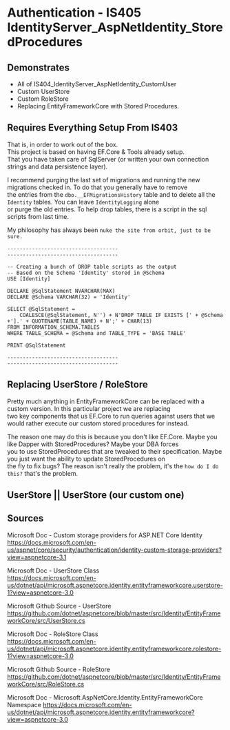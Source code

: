 # Authentication - IS405 IdentityServer_AspNetIdentity_StoredProcedures

## Demonstrates

 * All of IS404_IdentityServer_AspNetIdentity_CustomUser  
 * Custom UserStore
 * Custom RoleStore
 * Replacing EntityFrameworkCore with Stored Procedures.

## Requires Everything Setup From IS403
That is, in order to work out of the box.  
This project is based on having EF.Core & Tools already setup.  
That you have taken care of SqlServer (or written your own connection strings and data persistence layer).  

I recommend purging the last set of migrations and running the new migrations checked in. To do that you generally have to remove  
the entries from the `dbo.__EFMigrationsHistory` table and to delete all the `Identity` tables. You can leave `IdentityLogging` alone  
or purge the old entries. To help drop tables, there is a script in the sql scripts from last time.   

My philosophy has always been `nuke the site from orbit, just to be sure.`  

```tsql
------------------------------------
------------------------------------

-- Creating a bunch of DROP table scripts as the output
-- Based on the Schema 'Identity' stored in @Schema
USE [Identity]

DECLARE @SqlStatement NVARCHAR(MAX)
DECLARE @Schema VARCHAR(32) = 'Identity'

SELECT @SqlStatement = 
    COALESCE(@SqlStatement, N'') + N'DROP TABLE IF EXISTS [' + @Schema +'].' + QUOTENAME(TABLE_NAME) + N';' + CHAR(13)
FROM INFORMATION_SCHEMA.TABLES
WHERE TABLE_SCHEMA = @Schema and TABLE_TYPE = 'BASE TABLE'

PRINT @SqlStatement

------------------------------------
------------------------------------
```

## Replacing UserStore / RoleStore
Pretty much anything in EntityFrameworkCore can be replaced with a custom version. In this particular project we are replacing  
two key components that us EF.Core to run queries against users that we would rather execute our custom stored procedures for instead.  

The reason one may do this is because you don't like EF.Core. Maybe you like Dapper with StoredProcedures? Maybe your DBA forces  
you to use StoredProcedures that are tweaked to their specification. Maybe you just want the ability to update StoredProcedures on  
the fly to fix bugs? The reason isn't really the problem, it's the `how do I do this?` that's the problem.  

## UserStore<TUser> || UserStore<UserIdentity> (our custom one)


## Sources

Microsoft Doc - Custom storage providers for ASP.NET Core Identity  
https://docs.microsoft.com/en-us/aspnet/core/security/authentication/identity-custom-storage-providers?view=aspnetcore-3.1  

Microsoft Doc - UserStore<TUser> Class  
https://docs.microsoft.com/en-us/dotnet/api/microsoft.aspnetcore.identity.entityframeworkcore.userstore-1?view=aspnetcore-3.0  

Microsoft Github Source - UserStore  
https://github.com/dotnet/aspnetcore/blob/master/src/Identity/EntityFrameworkCore/src/UserStore.cs  

Microsoft Doc - RoleStore<TRole> Class  
https://docs.microsoft.com/en-us/dotnet/api/microsoft.aspnetcore.identity.entityframeworkcore.rolestore-1?view=aspnetcore-3.0  

Microsoft Github Source - RoleStore  
https://github.com/dotnet/aspnetcore/blob/master/src/Identity/EntityFrameworkCore/src/RoleStore.cs  

Microsoft Doc - Microsoft.AspNetCore.Identity.EntityFrameworkCore Namespace
https://docs.microsoft.com/en-us/dotnet/api/microsoft.aspnetcore.identity.entityframeworkcore?view=aspnetcore-3.0
